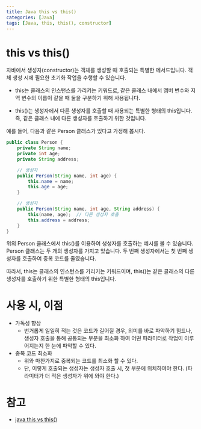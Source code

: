 ```yaml
---
title: Java this vs this()
categories: [Java]
tags: [Java, this, this(), constructor]
---
```


# this vs this()

자바에서 생성자(constructor)는 객체를 생성할 때 호출되는 특별한 메서드입니다. 객체 생성 시에 필요한 초기화 작업을 수행할 수 있습니다.

- this는 클래스의 인스턴스를 가리키는 키워드로, 같은 클래스 내에서 멤버 변수와 지역 변수의 이름이 같을 때 둘을 구분하기 위해 사용됩니다.

- this()는 생성자에서 다른 생성자를 호출할 때 사용되는 특별한 형태의 this입니다. 즉, 같은 클래스 내에 다른 생성자를 호출하기 위한 것입니다.

예를 들어, 다음과 같은 Person 클래스가 있다고 가정해 봅시다.

```java
public class Person {
    private String name;
    private int age;
    private String address;

    // 생성자
    public Person(String name, int age) {
        this.name = name;
        this.age = age;
    }

    // 생성자
    public Person(String name, int age, String address) {
        this(name, age);  // 다른 생성자 호출
        this.address = address;
    }
}

```

위의 Person 클래스에서 this()를 이용하여 생성자를 호출하는 예시를 볼 수 있습니다. Person 클래스는 두 개의 생성자를 가지고 있습니다. 두 번째 생성자에서는 첫 번째 생성자를 호출하여 중복 코드를 줄였습니다.

따라서, this는 클래스의 인스턴스를 가리키는 키워드이며, this()는 같은 클래스의 다른 생성자를 호출하기 위한 특별한 형태의 this입니다.

# 사용 시, 이점

- 가독성 향상
    - 번거롭게 일일히 적는 것은 코드가 길어질 경우, 의미를 바로 파악하기 힘드나, 생성자 호출을 통해 공통되는 부분을 최소화 하여 어떤 파라미터로 작업이 이루어지는지 한 눈에 파악할 수 있다.
- 중복 코드 최소화
    - 위와 마찬가지로 중복되는 코드를 최소화 할 수 있다.
    - 단, 이렇게 호출되는 생성자는 생성자 호출 시, 첫 부분에 위치하여야 한다.
        (파라미터가 더 적은 생성자가 위에 와야 한다.)


# 참고
- [java this vs this()](https://zoosso.tistory.com/704)